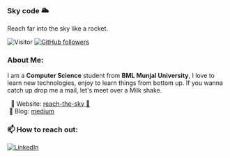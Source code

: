 ### Sky code 🌥

Reach far into the sky like a rocket.

![Visitor](https://visitor-badge.glitch.me/badge?page_id=reach-the-sky.reach-the-sky) [![GitHub followers](https://img.shields.io/github/followers/reach-the-sky.svg?style=social&label=Follow)](https://github.com/login?return_to=%2Freach-the-sky)

### About Me: <br/> 
I am a **Computer Science** student from **BML Munjal University**, I love to learn new technologies, enjoy to learn things from bottom up. If you wanna catch up drop me a mail, let's meet over a Milk shake.

&nbsp; 👑 Website: [reach-the-sky 🌱](https://reach-the-sky.github.io/) <br/>
&nbsp;🔖 Blog: [medium](https://krishnakotni.medium.com)


### 📫 How to reach out:
<!-- ![[LinkedIn 💼](https://www.linkedin.com/in/kotni-krishna-chaitanya/) -->
<a href="https://www.linkedin.com/in/kotni-krishna-chaitanya/">![LinkedIn](https://img.shields.io/badge/LinkedIn-0077B5?style=for-the-badge&logo=linkedin&logoColor=white)</a>



<!--
**reach-the-sky/reach-the-sky** is a ✨ _special_ ✨ repository because its `README.md` (this file) appears on your GitHub profile.

Here are some ideas to get you started:

- 🔭 I’m currently working on ...
- 🌱 I’m currently learning ...
- 👯 I’m looking to collaborate on ...
- 🤔 I’m looking for help with ...
- 💬 Ask me about ...
- 📫 How to reach me: ...
- 😄 Pronouns: ...
- ⚡ Fun fact: ...
-->

